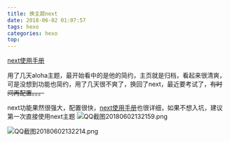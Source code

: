 ```yaml
---
title: 换主题next
date: 2018-06-02 01:07:57
tags: hexo
categories: hexo
top:
---
```

[next使用手册](https://theme-next.iissnan.com/)

用了几天aloha主题，最开始看中的是他的简约，主页就是归档，看起来很清爽，可是没想到功能也简约，用了几天很不爽了，换回了next，最近要考试了，~~有时间再配置。。。~~

next功能果然很强大，配置很快，[next使用手册](http://theme-next.iissnan.com/)也很详细，如果不想入坑，建议第一次直接使用next主题
![QQ截图20180602132159.png](https://upload-images.jianshu.io/upload_images/12444331-90d68767c9e07f11.png?imageMogr2/auto-orient/strip%7CimageView2/2/w/1240)

![QQ截图20180602132214.png](https://upload-images.jianshu.io/upload_images/12444331-10a42ec26a81c49a.png?imageMogr2/auto-orient/strip%7CimageView2/2/w/1240)
